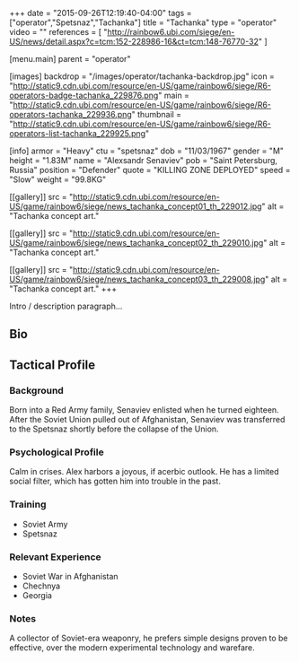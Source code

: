 +++
date = "2015-09-26T12:19:40-04:00"
tags = ["operator","Spetsnaz","Tachanka"]
title = "Tachanka"
type = "operator"
video = ""
references = [
  "http://rainbow6.ubi.com/siege/en-US/news/detail.aspx?c=tcm:152-228986-16&ct=tcm:148-76770-32"
]

[menu.main]
  parent = "operator"

[images]
  backdrop = "/images/operator/tachanka-backdrop.jpg"
  icon = "http://static9.cdn.ubi.com/resource/en-US/game/rainbow6/siege/R6-operators-badge-tachanka_229876.png"
  main = "http://static9.cdn.ubi.com/resource/en-US/game/rainbow6/siege/R6-operators-tachanka_229936.png"
  thumbnail = "http://static9.cdn.ubi.com/resource/en-US/game/rainbow6/siege/R6-operators-list-tachanka_229925.png"

[info]
  armor = "Heavy"
  ctu = "spetsnaz"
  dob = "11/03/1967"
  gender = "M"
  height = "1.83M"
  name = "Alexsandr Senaviev"
  pob = "Saint Petersburg, Russia"
  position = "Defender"
  quote = "KILLING ZONE DEPLOYED"
  speed = "Slow"
  weight = "99.8KG"

[[gallery]]
  src = "http://static9.cdn.ubi.com/resource/en-US/game/rainbow6/siege/news_tachanka_concept01_th_229012.jpg"
  alt = "Tachanka concept art."

[[gallery]]
  src = "http://static9.cdn.ubi.com/resource/en-US/game/rainbow6/siege/news_tachanka_concept02_th_229010.jpg"
  alt = "Tachanka concept art."

[[gallery]]
  src = "http://static9.cdn.ubi.com/resource/en-US/game/rainbow6/siege/news_tachanka_concept03_th_229008.jpg"
  alt = "Tachanka concept art."
+++

Intro / description paragraph...<!--more-->

## Bio

## Tactical Profile

### Background

Born into a Red Army family, Senaviev enlisted when he turned eighteen. After the Soviet Union pulled out of Afghanistan, Senaviev was transferred to the Spetsnaz shortly before the collapse of the Union.

### Psychological Profile

Calm in crises. Alex harbors a joyous, if acerbic outlook. He has a limited social filter, which has gotten him into trouble in the past.

### Training

* Soviet Army
* Spetsnaz

### Relevant Experience

* Soviet War in Afghanistan
* Chechnya
* Georgia

### Notes

A collector of Soviet-era weaponry, he prefers simple designs proven to be effective, over the modern experimental technology and warefare.
